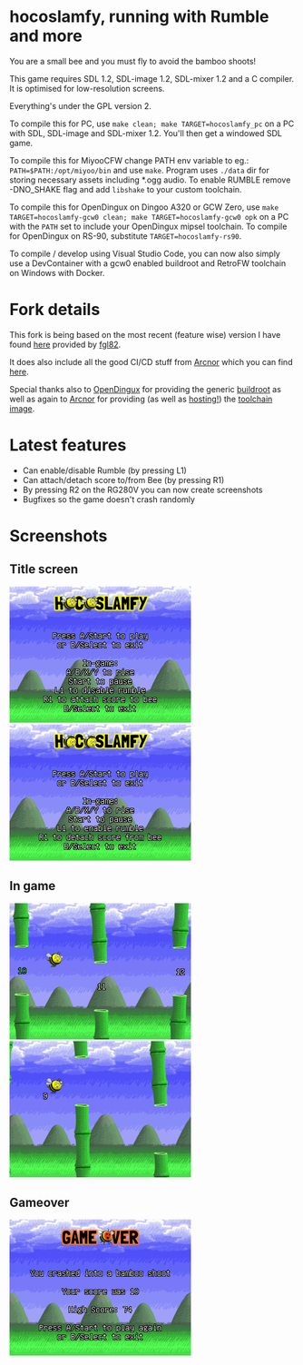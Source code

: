 # hocoslamfy, running with Rumble and more

You are a small bee and you must fly to avoid the bamboo shoots!

This game requires SDL 1.2, SDL-image 1.2, SDL-mixer 1.2 and a C compiler. It is optimised for low-resolution screens.

Everything's under the GPL version 2.

To compile this for PC, use `make clean; make TARGET=hocoslamfy_pc` on a PC with SDL, SDL-image and SDL-mixer 1.2. You'll then get a windowed SDL game.

To compile this for MiyooCFW change PATH env variable to eg.: `PATH=$PATH:/opt/miyoo/bin` and use `make`. Program uses `./data` dir for storing necessary assets including *.ogg audio. To enable RUMBLE remove -DNO_SHAKE flag and add `libshake` to your custom toolchain.

To compile this for OpenDingux on Dingoo A320 or GCW Zero, use `make TARGET=hocoslamfy-gcw0 clean; make TARGET=hocoslamfy-gcw0 opk` on a PC with the `PATH` set to include your OpenDingux mipsel toolchain. To compile for OpenDingux on RS-90, substitute `TARGET=hocoslamfy-rs90`.

To compile / develop using Visual Studio Code, you can now also simply use a DevContainer with a gcw0 enabled buildroot and RetroFW toolchain on Windows with Docker.

# Fork details
This fork is being based on the most recent (feature wise) version I have found [here](https://github.com/fgl82/hocoslamfy) provided by [fgl82](https://github.com/fgl82).

It does also include all the good CI/CD stuff from [Arcnor](https://github.com/Arcnor) which you can find [here](https://github.com/Arcnor/hocoslamfy).

Special thanks also to [OpenDingux](https://github.com/OpenDingux) for providing the generic [buildroot](https://github.com/OpenDingux/buildroot) as well as again to [Arcnor](https://github.com/Arcnor) for providing (as well as [hosting!](https://ghcr.io/arcnor/toolchain-opendingux/gcw0)) the [toolchain image](https://github.com/Arcnor/OpenDingux-Buildroot).

# Latest features
- Can enable/disable Rumble (by pressing L1)
- Can attach/detach score to/from Bee (by pressing R1)
- By pressing R2 on the RG280V you can now create screenshots
- Bugfixes so the game doesn't crash randomly

# Screenshots
## Title screen
![Title default](.readme/titlescreen1.png) ![Title with other options enabled](.readme/titlescreen2.png)
## In game
![In game default](.readme/ingame1.png) ![Score attached to bee](.readme/ingame2.png)
## Gameover
![Gameover](.readme/score.png)
